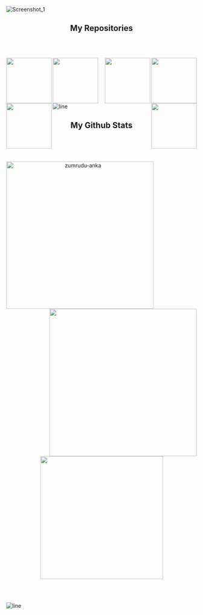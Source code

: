 
![Screenshot_1](https://github.com/user-attachments/assets/31033959-508f-44eb-9784-d68e51b6d6fd)

<div align=center>
<h2>My Repositories</h2>
</div>
<br></br>

<div align=center>
  <a align="left" href="https://github.com/beigew0rm/BadUSB-Files-For-FlipperZero" title="BadUSB-Files-For-FlipperZero"><img align="left" height="120" src="https://github-readme-stats.anuraghazra1.vercel.app/api/pin/?username=beigew0rm&repo=BadUSB-Files-For-FlipperZero&theme=midnight-purple"></a>

  <a align="right" href="https://github.com/beigew0rm/Powershell-Tools-and-Toys" title="Powershell-Tools-and-Toys"><img align="right" height="120" src="https://github-readme-stats.anuraghazra1.vercel.app/api/pin/?username=beigew0rm&repo=Powershell-Tools-and-Toys&theme=midnight-purple"></a>
</div>

<div align=center>
  <a align="left" href="https://github.com/beigew0rm/Posh-Anti-Analysis" title="Posh-Anti-Analysis"><img align="left" height="120" src="https://github-readme-stats.anuraghazra1.vercel.app/api/pin/?username=beigew0rm&repo=Posh-Anti-Analysis&theme=midnight-purple"></a>

  <a align="right" href="https://github.com/beigew0rm/PoSh-Control" title="PoSh-Control"><img align="right" height="120" src="https://github-readme-stats.anuraghazra1.vercel.app/api/pin/?username=beigew0rm&repo=PoSh-Control&theme=midnight-purple"></a>
</div>

<div align=center>
  <a align="left" href="https://github.com/beigew0rm/World-of-Scanners" title="World-of-Scanners"><img align="left" height="120" src="https://github-readme-stats.anuraghazra1.vercel.app/api/pin/?username=beigew0rm&repo=World-of-Scanners&theme=midnight-purple"></a>

  <a align="right" href="https://github.com/beigew0rm/Login-Portals-HTML" title="Login-Portals-HTML"><img align="right" height="120" src="https://github-readme-stats.anuraghazra1.vercel.app/api/pin/?username=beigew0rm&repo=Login-Portals-HTML&theme=midnight-purple"></a>
</div>

<br>

![line](https://github.com/user-attachments/assets/aa1928fa-bbf5-46b9-9138-ded0a482e7f9)
</br>

<div align=center>
<h2>My Github Stats</h2>
</div>
<br></br>

  <br>
<p align=center>
  <div align=center>
    <a href="https://github.com/denvercoder1/github-readme-streak-stats" title="Go to Source">
      <img align="left" width=390 src="https://github-readme-stats.vercel.app/api?username=beigew0rm&theme=midnight-purple" alt="zumrudu-anka" />
    </a>
    <a href="https://github.com/anuraghazra/github-readme-stats" title="Go to Source">
      <img align="right" width=390 src="https://github-readme-streak-stats.herokuapp.com/?user=beigew0rm&theme=midnight-purple" />
    </a>
  </div>
  <br><br><br><br><br><br><br><br><br>
  <div align=center>
    <a href="https://github.com/anuraghazra/github-readme-stats">
      <img width=325 align="center" src="https://github-readme-stats.vercel.app/api/top-langs/?username=beigew0rm&theme=midnight-purple&size_weight=0.4&count_weight=0.5&hide=css" />
    </a>
  </div>
  <br>
</p>

<br>

![line](https://github.com/user-attachments/assets/aa1928fa-bbf5-46b9-9138-ded0a482e7f9)
</br>
